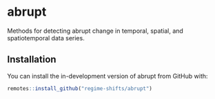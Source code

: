 # abrupt

<!-- badges: start -->
<!-- badges: end -->

Methods for detecting abrupt change in temporal, spatial, and spatiotemporal data series.

## Installation

You can install the in-development version of abrupt from GitHub with:

``` r
remotes::install_github("regime-shifts/abrupt")
```

